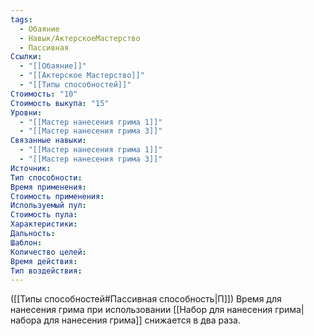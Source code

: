 ```yaml
---
tags:
  - Обаяние
  - Навык/АктерскоеМастерство
  - Пассивная
Ссылки:
  - "[[Обаяние]]"
  - "[[Актерское Мастерство]]"
  - "[[Типы способностей]]"
Стоимость: "10"
Стоимость выкупа: "15"
Уровни:
  - "[[Мастер нанесения грима 1]]"
  - "[[Мастер нанесения грима 3]]"
Связанные навыки:
  - "[[Мастер нанесения грима 1]]"
  - "[[Мастер нанесения грима 3]]"
Источник:
Тип способности:
Время применения:
Стоимость применения:
Используемый пул:
Стоимость пула:
Характеристики:
Дальность:
Шаблон:
Количество целей:
Время действия:
Тип воздействия:
---
```

([[Типы способностей#Пассивная способность|П]]) Время для нанесения грима при использовании [[Набор для нанесения грима|набора для нанесения грима]] снижается в два раза. 